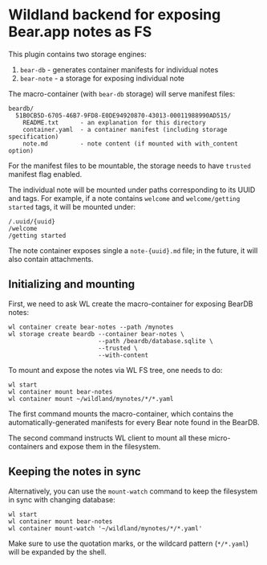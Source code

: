 # Wildland backend for exposing Bear.app notes as FS

This plugin contains two storage engines:

1. `bear-db` - generates container manifests for individual notes
2. `bear-note` - a storage for exposing individual note

The macro-container (with `bear-db` storage) will serve manifest files:

```
beardb/
  51B0CB5D-6705-46B7-9FD8-E0DE94920870-43013-00011988990AD515/
    README.txt      - an explanation for this directory
    container.yaml  - a container manifest (including storage specification)
    note.md         - note content (if mounted with with_content option)
```

For the manifest files to be mountable, the storage needs to have `trusted`
manifest flag enabled.

The individual note will be mounted under paths corresponding to its UUID and
tags. For example, if a note contains `welcome` and `welcome/getting started`
tags, it will be mounted under:

```
/.uuid/{uuid}
/welcome
/getting started
```

The note container exposes single a `note-{uuid}.md` file; in the future, it
will also contain attachments.


## Initializing and mounting

First, we need to ask WL create the macro-container for exposing BearDB notes:

```
wl container create bear-notes --path /mynotes
wl storage create beardb --container bear-notes \
                         --path /beardb/database.sqlite \
                         --trusted \
                         --with-content
```

To mount and expose the notes via WL FS tree, one needs to do:
```
wl start
wl container mount bear-notes
wl container mount ~/wildland/mynotes/*/*.yaml
```

The first command mounts the macro-container, which contains the
automatically-generated manifests for every Bear note found in the BearDB.

The second command instructs WL client to mount all these micro-containers and
expose them in the filesystem.

## Keeping the notes in sync

Alternatively, you can use the `mount-watch` command to keep the filesystem in
sync with changing database:


```
wl start
wl container mount bear-notes
wl container mount-watch '~/wildland/mynotes/*/*.yaml'
```

Make sure to use the quotation marks, or the wildcard pattern (`*/*.yaml`) will
be expanded by the shell.
